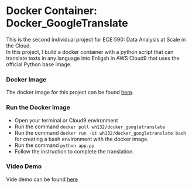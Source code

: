 # Docker Container: Docker_GoogleTranslate
This is the second individual project for ECE 590: Data Analysis at Scale in the Cloud. 
<br> In this project, I build a docker container with a python script that can translate texts in any language into Enligsh in AWS Cloud9 that uses the official Python base image.

### Docker Image
The docker image for this project can be found [here](https://hub.docker.com/r/wh132/docker_googletranslate).

### Run the Docker Image
* Open your terminal or Cloud9 environment
* Run the command `docker pull wh132/docker_googletranslate`
* Run the command  `docker run -it wh132/docker_googletranslate bash` for creating a bash environment with the docker image.
* Run the command `python app.py`
* Follow the instruction to complete the translation.

### Video Demo
Vide demo can be found [here](www.youtube.com)

